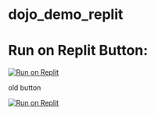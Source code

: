# dojo_demo_replit


# Run on Replit Button:

[![Run on Replit](https://repl.it/badge/github/@ccosnett/dojo_demo_replit)](https://repl.it/github/ccosnett/dojo_demo_replit)

old button

[![Run on Replit](https://repl.it/badge/github/@ccosnett/free_sample_sim)](https://repl.it/github/ccosnett/free_sample_sim)